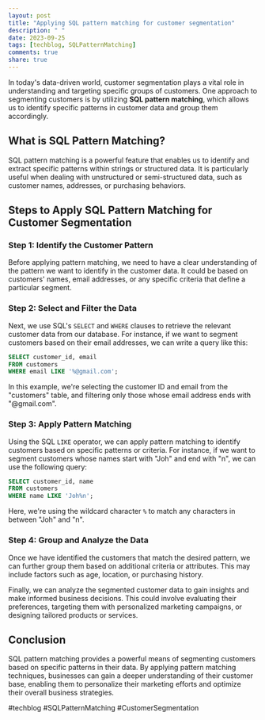 ```yaml
---
layout: post
title: "Applying SQL pattern matching for customer segmentation"
description: " "
date: 2023-09-25
tags: [techblog, SQLPatternMatching]
comments: true
share: true
---
```


In today's data-driven world, customer segmentation plays a vital role in understanding and targeting specific groups of customers. One approach to segmenting customers is by utilizing **SQL pattern matching**, which allows us to identify specific patterns in customer data and group them accordingly.

## What is SQL Pattern Matching?

SQL pattern matching is a powerful feature that enables us to identify and extract specific patterns within strings or structured data. It is particularly useful when dealing with unstructured or semi-structured data, such as customer names, addresses, or purchasing behaviors.

## Steps to Apply SQL Pattern Matching for Customer Segmentation

### Step 1: Identify the Customer Pattern

Before applying pattern matching, we need to have a clear understanding of the pattern we want to identify in the customer data. It could be based on customers' names, email addresses, or any specific criteria that define a particular segment.

### Step 2: Select and Filter the Data

Next, we use SQL's `SELECT` and `WHERE` clauses to retrieve the relevant customer data from our database. For instance, if we want to segment customers based on their email addresses, we can write a query like this:

```sql
SELECT customer_id, email
FROM customers
WHERE email LIKE '%@gmail.com';
```

In this example, we're selecting the customer ID and email from the "customers" table, and filtering only those whose email address ends with "@gmail.com".

### Step 3: Apply Pattern Matching

Using the SQL `LIKE` operator, we can apply pattern matching to identify customers based on specific patterns or criteria. For instance, if we want to segment customers whose names start with "Joh" and end with "n", we can use the following query:

```sql
SELECT customer_id, name
FROM customers
WHERE name LIKE 'Joh%n';
```

Here, we're using the wildcard character `%` to match any characters in between "Joh" and "n".

### Step 4: Group and Analyze the Data

Once we have identified the customers that match the desired pattern, we can further group them based on additional criteria or attributes. This may include factors such as age, location, or purchasing history.

Finally, we can analyze the segmented customer data to gain insights and make informed business decisions. This could involve evaluating their preferences, targeting them with personalized marketing campaigns, or designing tailored products or services.

## Conclusion

SQL pattern matching provides a powerful means of segmenting customers based on specific patterns in their data. By applying pattern matching techniques, businesses can gain a deeper understanding of their customer base, enabling them to personalize their marketing efforts and optimize their overall business strategies.

#techblog #SQLPatternMatching #CustomerSegmentation